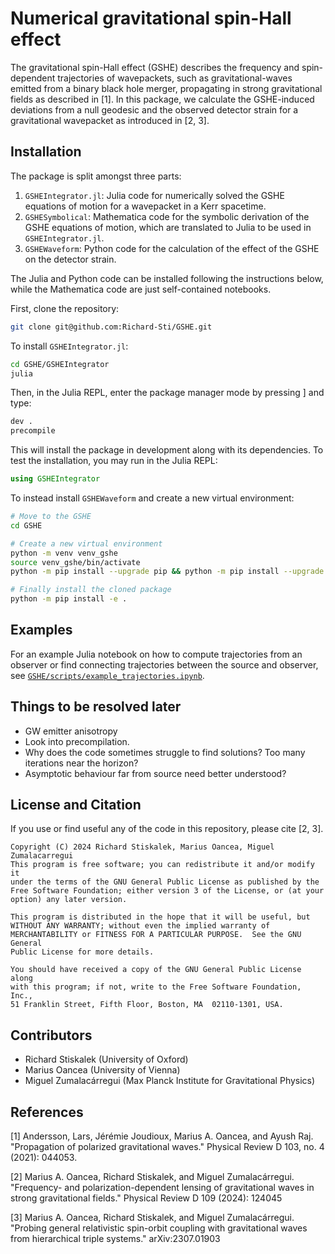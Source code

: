 # Numerical gravitational spin-Hall effect

The gravitational spin-Hall effect (GSHE) describes the frequency and spin-dependent trajectories of wavepackets, such as gravitational-waves emitted from a binary black hole merger, propagating in strong gravitational fields as described in [1]. In this  package, we calculate the GSHE-induced deviations from a null geodesic and the observed detector strain for a gravitational wavepacket as introduced in [2, 3].


## Installation
The package is split amongst three parts:
1. `GSHEIntegrator.jl`: Julia code for numerically solved the GSHE equations of motion for a wavepacket in a Kerr spacetime.
2. `GSHESymbolical`: Mathematica code for the symbolic derivation of the GSHE equations of motion, which are translated to Julia to be used in `GSHEIntegrator.jl`.
3. `GSHEWaveform`: Python code for the calculation of the effect of the GSHE on the detector strain.

The Julia and Python code can be installed following the instructions below, while the Mathematica code are just self-contained notebooks.


First, clone the repository:
```bash
git clone git@github.com:Richard-Sti/GSHE.git
```

To install `GSHEIntegrator.jl`:
```bash
cd GSHE/GSHEIntegrator
julia
```
Then, in the Julia REPL, enter the package manager mode by pressing ] and type:
```bash
dev .
precompile
```

This will install the package in development along with its dependencies. To test the installation, you may run in the Julia REPL:
```julia
using GSHEIntegrator
```

To instead install `GSHEWaveform` and create a new virtual environment:
```bash
# Move to the GSHE
cd GSHE

# Create a new virtual environment
python -m venv venv_gshe
source venv_gshe/bin/activate
python -m pip install --upgrade pip && python -m pip install --upgrade setuptools

# Finally install the cloned package
python -m pip install -e .
```



## Examples
For an example Julia notebook on how to compute trajectories from an observer
or find connecting trajectories between the source and observer, see [`GSHE/scripts/example_trajectories.ipynb`](https://github.com/Richard-Sti/GSHE/blob/master/scripts/examples/example_trajectories.ipynb).


## Things to be resolved later
- GW emitter anisotropy
- Look into precompilation.
- Why does the code sometimes struggle to find solutions? Too many iterations near the horizon?
- Asymptotic behaviour far from source need better understood?

## License and Citation
If you use or find useful any of the code in this repository, please cite [2, 3].

```
Copyright (C) 2024 Richard Stiskalek, Marius Oancea, Miguel Zumalacarregui
This program is free software; you can redistribute it and/or modify it
under the terms of the GNU General Public License as published by the
Free Software Foundation; either version 3 of the License, or (at your
option) any later version.

This program is distributed in the hope that it will be useful, but
WITHOUT ANY WARRANTY; without even the implied warranty of
MERCHANTABILITY or FITNESS FOR A PARTICULAR PURPOSE.  See the GNU General
Public License for more details.

You should have received a copy of the GNU General Public License along
with this program; if not, write to the Free Software Foundation, Inc.,
51 Franklin Street, Fifth Floor, Boston, MA  02110-1301, USA.
```

## Contributors
- Richard Stiskalek (University of Oxford)
- Marius Oancea (University of Vienna)
- Miguel Zumalacárregui (Max Planck Institute for Gravitational Physics)

## References
[1] Andersson, Lars, Jérémie Joudioux, Marius A. Oancea, and Ayush Raj. "Propagation of polarized gravitational waves." Physical Review D 103, no. 4 (2021): 044053.

[2] Marius A. Oancea, Richard Stiskalek, and Miguel Zumalacárregui. "Frequency- and polarization-dependent lensing of gravitational waves in strong gravitational fields." Physical Review D 109 (2024): 124045

[3] Marius A. Oancea, Richard Stiskalek, and Miguel Zumalacárregui. "Probing general relativistic spin-orbit coupling with gravitational waves from hierarchical triple systems." arXiv:2307.01903